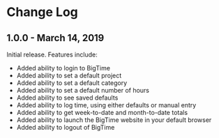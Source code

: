 # Change Log

## 1.0.0 - March 14, 2019

Initial release. Features include:

* Added ability to login to BigTime
* Added ability to set a default project
* Added ability to set a default category
* Added ability to set a default number of hours
* Added ability to see saved defaults
* Added ability to log time, using either defaults or manual entry
* Added ability to get week-to-date and month-to-date totals
* Added ability to launch the BigTime website in your default browser
* Added ability to logout of BigTime
